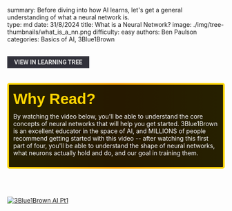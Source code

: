 summary: Before diving into how AI learns, let's get a general understanding of what a neural network is.         
type: md
date: 31/8/2024
title: What is a Neural Network?
image: ./img/tree-thumbnails/what_is_a_nn.png
difficulty: easy
authors: Ben Paulson
categories: Basics of AI, 3Blue1Brown

<br>
<a href='/learning-tree?node=19' style='
    background-color: #31313a;
    color: gainsboro;
    padding: 6px 16px;
    border: none
    border-radius: 4px;
    text-transform: uppercase;
    font-family: "Roboto", sans-serif;
    font-size: 1em;
    font-weight: bold;
    cursor: pointer;
    text-decoration: none;
    display: inline-block;'
>
  View in Learning Tree
</a>

<br>
<br>
<br>

<div style='
  position: relative;
  padding: 10px; 
  border-radius: 5px;
  background-color: rgba(0, 0, 0, 0.85); 
  border: 4px solid transparent;
  background-image: linear-gradient(90deg, rgba(0, 0, 0, 0.85), rgba(0, 0, 0, 0.85)), linear-gradient(90deg, gold, orange, gold);
  background-origin: border-box;
  background-clip: padding-box, border-box;
'>

<svg width='200' height='50' style='display: block; margin-bottom: 5px;'>
  <text x='0' y='35' font-size='35' font-family='Arial' font-weight='bold' fill='gold'>
    Why Read?
    <animate attributeName='fill' values='gold; orange; gold' dur='3s' repeatCount='indefinite' />
  </text>
</svg>

<p style='color: white; margin-top: 2px;'>By watching the video below, you'll be able to understand the core concepts of neural networks that will help you get started. 3Blue1Brown is an excellent educator in the space of AI, and MILLIONS of people recommend getting started with this video -- after watching this first part of four, you'll be able to understand the shape of neural networks, what neurons actually hold and do, and our goal in training them.</p>

</div>

<br/>

<br/>

<br/>

[![3Blue1Brown AI Pt1](https://img.youtube.com/vi/aircAruvnKk/0.jpg)](https://www.youtube.com/watch?v=aircAruvnKk&list=PLZHQObOWTQDNU6R1_67000Dx_ZCJB-3pi&index=1)
